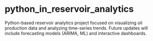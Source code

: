 # python_in_reservoir_analytics
Python-based reservoir analytics project focused on visualizing oil production data and analyzing time-series trends. Future updates will include forecasting models (ARIMA, ML) and interactive dashboards.
